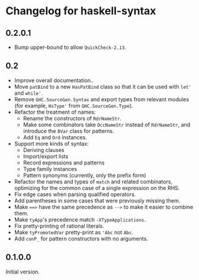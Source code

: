 # Changelog for haskell-syntax

## 0.2.0.1
- Bump upper-bound to allow `QuickCheck-2.13`.

## 0.2
- Improve overall documentation..
- Move `patBind` to a new `HasPatBind` class so that it can be used
  with `let'` and `while'`.
- Remove `GHC.SourceGen.Syntax` and export types from relevant modules
  (for example, `HsType'` from `GHC.SourceGen.Type`).
- Refactor the treatment of names:
    - Rename the constructors of `RdrNameStr`.
    - Make some combinators take `OccNameStr` instead of `RdrNameStr`, and
      introduce the `BVar` class for patterns.
    - Add `Eq` and `Ord` instances.
- Support more kinds of syntax:
    - Deriving clauses
    - Import/export lists
    - Record expressions and patterns
    - Type family instances
    - Pattern synonyms (currently, only the prefix form)
- Refactor the names and types of `match` and related combinators,
  optimizing for the common case of a single expression on the RHS.
- Fix edge cases when parsing qualified operators.
- Add parentheses in some cases that were previously missing them.
- Make `==>` have the same precedence as `-->` to make it easier to
  combine them.
- Make `tyApp`'s precedence match `-XTypeApplications`.
- Fix pretty-printing of rational literals.
- Make `tyPromotedVar` pretty-print as `'Abc` not `Abc`.
- Add `conP_` for pattern constructors with no arguments.

## 0.1.0.0
Initial version.
